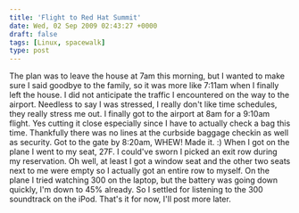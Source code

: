 ```yaml
---
title: 'Flight to Red Hat Summit'
date: Wed, 02 Sep 2009 02:43:27 +0000
draft: false
tags: [Linux, spacewalk]
type: post
---
```


The plan was to leave the house at 7am this morning, but I wanted to make sure I said goodbye to the family, so it was more like 7:11am when I finally left the house. I did not anticipate the traffic I encountered on the way to the airport. Needless to say I was stressed, I really don't like time schedules, they really stress me out. I finally got to the airport at 8am for a 9:10am flight. Yes cutting it close especially since I have to actually check a bag this time. Thankfully there was no lines at the curbside baggage checkin as well as security. Got to the gate by 8:20am, WHEW! Made it. :) When I got on the plane I went to my seat, 27F. I could've sworn I picked an exit row during my reservation. Oh well, at least I got a window seat and the other two seats next to me were empty so I actually got an entire row to myself. On the plane I tried watching 300 on the laptop, but the battery was going down quickly, I'm down to 45% already. So I settled for listening to the 300 soundtrack on the iPod. That's it for now, I'll post more later.